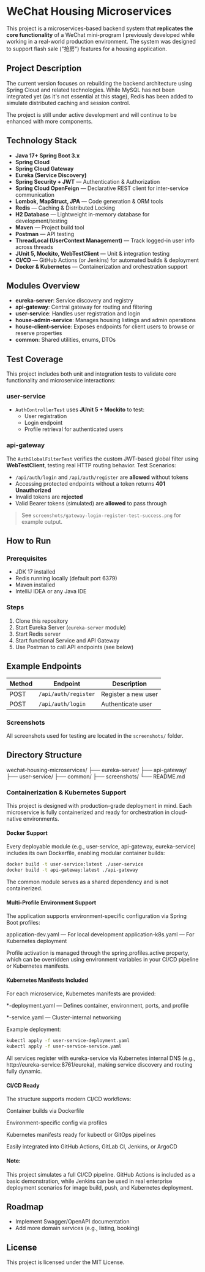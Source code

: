 # WeChat Housing Microservices

This project is a microservices-based backend system that **replicates the core functionality** of a WeChat mini-program I previously developed while working in a real-world production environment. The system was designed to support flash sale ("抢房") features for a housing application.

## Project Description

The current version focuses on rebuilding the backend architecture using Spring Cloud and related technologies. While MySQL has not been integrated yet (as it's not essential at this stage), Redis has been added to simulate distributed caching and session control.

The project is still under active development and will continue to be enhanced with more components.


##  Technology Stack

- **Java 17+ Spring Boot  3.x**
- **Spring Cloud**
- **Spring Cloud Gateway**
- **Eureka (Service Discovery)**
- **Spring Security + JWT** — Authentication & Authorization
- **Spring Cloud OpenFeign** — Declarative REST client for inter-service communication
- **Lombok, MapStruct, JPA** — Code generation & ORM tools
- **Redis** — Caching & Distributed Locking
- **H2 Database** — Lightweight in-memory database for development/testing
- **Maven** — Project build tool
- **Postman** — API testing
- **ThreadLocal (UserContext Management)** — Track logged-in user info across threads
- **JUnit 5, Mockito, WebTestClient** — Unit & integration testing
- **CI/CD** — GitHub Actions (or Jenkins) for automated builds & deployment
- **Docker & Kubernetes** — Containerization and orchestration support




## Modules Overview

- **eureka-server**: Service discovery and registry
- **api-gateway**: Central gateway for routing and filtering
- **user-service**: Handles user registration and login
- **house-admin-service**: Manages housing listings and admin operations
- **house-client-service**: Exposes endpoints for client users to browse or reserve properties
- **common**: Shared utilities, enums, DTOs

##  Test Coverage

This project includes both unit and integration tests to validate core functionality and microservice interactions:

###  user-service
- `AuthControllerTest` uses **JUnit 5 + Mockito** to test:
    - User registration
    - Login endpoint
    - Profile retrieval for authenticated users

###  api-gateway

The `AuthGlobalFilterTest` verifies the custom JWT-based global filter using **WebTestClient**, testing real HTTP routing behavior.
Test Scenarios:
- `/api/auth/login` and `/api/auth/register` are **allowed** without tokens
- Accessing protected endpoints without a token returns **401 Unauthorized**
- Invalid tokens are **rejected**
- Valid Bearer tokens (simulated) are **allowed** to pass through
> See `screenshots/gateway-login-register-test-success.png` for example output.


## How to Run

### Prerequisites

- JDK 17 installed
- Redis running locally (default port 6379)
- Maven installed
- IntelliJ IDEA or any Java IDE

### Steps

1. Clone this repository
2. Start Eureka Server (`eureka-server` module)
3. Start Redis server
4. Start functional Service and API Gateway
5. Use Postman to call API endpoints (see below)

## Example Endpoints

| Method | Endpoint             | Description         |
|--------|----------------------|---------------------|
| POST   | `/api/auth/register` | Register a new user |
| POST   | `/api/auth/login`    | Authenticate user   |

### Screenshots

All screenshots used for testing are located in the `screenshots/` folder.

## Directory Structure
wechat-housing-microservices/
├── eureka-server/
├── api-gateway/
├── user-service/
├── common/
├── screenshots/
└── README.md

### Containerization & Kubernetes Support
This project is designed with production-grade deployment in mind. Each microservice is fully containerized and ready for orchestration in cloud-native environments.

#### Docker Support
Every deployable module (e.g., user-service, api-gateway, eureka-service) includes its own Dockerfile, enabling modular container builds:
```bash
docker build -t user-service:latest ./user-service
docker build -t api-gateway:latest ./api-gateway
```
The common module serves as a shared dependency and is not containerized.

#### Multi-Profile Environment Support
The application supports environment-specific configuration via Spring Boot profiles:

application-dev.yaml — For local development
application-k8s.yaml — For Kubernetes deployment

Profile activation is managed through the spring.profiles.active property, which can be overridden using environment variables in your CI/CD pipeline or Kubernetes manifests.

#### Kubernetes Manifests Included
For each microservice, Kubernetes manifests are provided:

*-deployment.yaml — Defines container, environment, ports, and profile

*-service.yaml — Cluster-internal networking

Example deployment:

```bash
kubectl apply -f user-service-deployment.yaml
kubectl apply -f user-service-service.yaml
```
All services register with eureka-service via Kubernetes internal DNS (e.g., http://eureka-service:8761/eureka), making service discovery and routing fully dynamic.

#### CI/CD Ready
The structure supports modern CI/CD workflows:

Container builds via Dockerfile

Environment-specific config via profiles

Kubernetes manifests ready for kubectl or GitOps pipelines

Easily integrated into GitHub Actions, GitLab CI, Jenkins, or ArgoCD

#### Note:
This project simulates a full CI/CD pipeline. GitHub Actions is included as a basic demonstration, while Jenkins can be used in real enterprise deployment scenarios for image build, push, and Kubernetes deployment.


## Roadmap

- Implement Swagger/OpenAPI documentation
- Add more domain services (e.g., listing, booking)

## License

This project is licensed under the MIT License.

